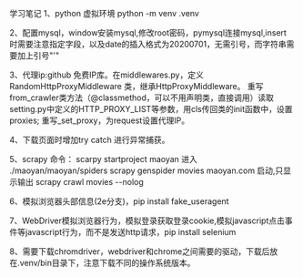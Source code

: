 学习笔记
1、python 虚拟环境 python -m venv .venv

2、配置mysql，window安装mysql,修改root密码，pymysql连接mysql,insert 时需要注意指定字段，以及date的插入格式为20200701，无需引号，而字符串需要加上引号"'"

3、代理ip:github 免费IP库。在middlewares.py，定义RandomHttpProxyMiddleware 类，继承HttpProxyMiddleware。
重写from_crawler类方法（@classmethod，可以不用声明类，直接调用）读取setting.py中定义的HTTP_PROXY_LIST等参数，用cls传回类的init函数中，设置proxies;
重写_set_proxy，为request设置代理IP。

4、下载页面时增加try catch 进行异常捕获。

5、scrapy 命令：
    scarpy startproject maoyan
    进入
    ./maoyan/maoyan/spiders
    scrapy genspider movies maoyan.com
    启动,只显示输出
    scrapy crawl movies --nolog

6、模拟浏览器头部信息(2e分支)，pip install fake_useragent

7、WebDriver模拟浏览器行为，模拟登录获取登录cookie,模拟javascript点击事件等javascript行为，而不是发送http请求，pip install selenium

8、需要下载chromdriver，webdriver和chrome之间需要的驱动，下载后放在.venv/bin目录下，注意下载不同的操作系统版本。

